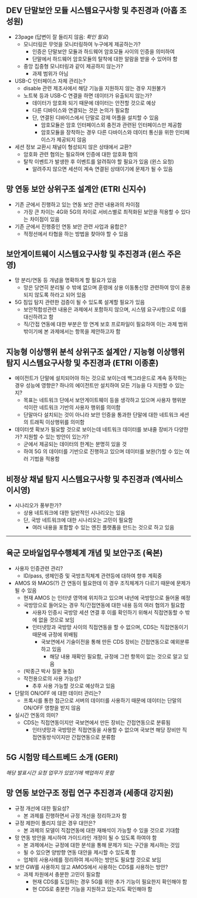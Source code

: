 
## DEV 단말보안 모듈 시스템요구사항 및 추진경과 (아홉 조성원)
- 23page (답변이 잘 들리지 않음: _확인 필요_)
  - 모니터링은 무엇을 모니터링하여 누구에게 제공하는가?
    - 인증은 단말보안 모듈과 하드웨어 암호모듈 사이의 인증을 의미하여
    - 단말에서 하드웨어 암호모듈의 탈착에 대한 알람을 받을 수 있어야 함
  - 중앙 집중형 모니터링과 같이 제공하지 않는가?
    - 과제 범위가 아님
- USB-C 인터페이스 자체 관리는?
  - disable 관련 제조사에서 해당 기능을 지원하지 않는 경우 지원불가
  - 노트북 등과 USB-C 연결을 하면 데이터가 유출되지 않는가?
    - 데이터가 암호화 되기 때문에 데이터는 안전할 것으로 예상
    - 다른 디바이스와 연결되는 것은 논의가 필요함
    - 단, 연결된 디바이스에서 단말로 강제 어플을 설치할 수 있음
      - 암호모듈은 암호 인터페이스외 충전과 관련된 인터페이스만 제공함
      - 암호모듈을 장착하는 경우 다른 다바이스와 데이터 통신을 위한 인터페이스가 제공되지 않음
- 세션 정보 교환시 채널이 형성되지 않은 상태에서 교환?
  - 암호화 관련 협의는 필요하며 인증에 대한 암호화 협의
  - 탈착 이벤트가 발생한 후 이벤트를 알려줘야 할 필요가 있음 (윈스 요청)
    - 알려주지 않으면 세션이 계속 연결된 상태이기에 문제가 될 수 있음
    
## 망 연동 보안 상위구조 설계안 (ETRI 신지수)
- 기존 군에서 진행하고 있는 연동 보안 관련 내용과의 차이점
  - 가장 큰 차이는 4G와 5G의 차이로 서비스별로 최적화된 보안을 적용할 수 있다는 차이점이 있음
- 기존 군에서 진행중인 연동 보안 관련 사업과 융합은?
  - 적정선에서 타협을 하는 방법을 찾아야 할 수 있음

## 보안게이트웨이 시스템요구사항 및 추진경과 (윈스 주은영)
- 망 분리/연동 등 개념을 명확하게 할 필요가 있음
  - 망은 당연히 분리될 수 밖에 없으며 훈령에 상용 이동통신망 관련하여 망이 혼용되지 않도록 하라고 되어 있음
- 5G 침입 탐지 관련한 검증이 될 수 있도록 설계할 필요가 있음
  - 보안적합성관련 내용은 과제에서 포함하지 않으며, 시스템 요구사항으로 이를 대신하려고 함
  - 직/간접 연동에 대한 부분은 망 연계 보호 프로파일이 필요하여 이는 과제 범위 밖이기에 본 과제에서는 항목을 제안하고자 함

## 지능형 이상행위 분석 상위구조 설계안 / 지능형 이상행위 탐지 시스템요구사항 및 추진경과 (ETRI 이종훈)
- 에이전트가 단말에 설치되어야 하는 것으로 보이는데 백그라운드로 계속 동작하는 경우 성능에 영향은? 하나의 에이전트만 설치하여 모든 기능을 다 지원할 수 있는지?
  - 목표는 네트워크 단에서 보안게이트웨이 등을 생각하고 있으며 사용자 행위분석이란 네트워크 기반의 사용자 행위를 의미함
  - 단말마다 설치되는 것이 아니라 보안 인증을 통과한 단말에 대한 네트워크 세션의 트래픽 이상행위를 의미함
- 데이터셋 확보가 필요할 것으로 보이는데 네트워크 데이터를 보내줄 장비가 다양한가? 지원할 수 있는 방안이 있는가?
  - 군에서 제공되는 데이터의 한계는 분명히 있을 것
  - 하여 5G 의 데이터를 기반으로 진행하고 있으며 데이터를 보완(?)할 수 있는 여러 기법을 적용함

## 비정상 채널 탐지 시스템요구사항 및 추진경과 (엑사비스 이시영)
- 시나리오가 풍부한가?
  - 상용 네트워크에 대한 일반적인 시나리오는 있음
  - 단, 국방 네트워크에 대한 시나리오는 고민이 필요함
    - 여러 내용을 포함할 수 있는 엔진 플랫폼을 만드는 것으로 하고 있음

---

## 육군 모바일업무수행체계 개념 및 보안구조 (육본)
- 사용자 인증관련 관리?
  - ID/pass, 생체인증 및 국방조직체계 관련등에 대하여 향후 계획중
- AMOS 와 MAOS(?) 간 연동이 필요한데 이 경우 조직체계가 다르기 때문에 문제가 될 수 있음
  - 현재 AMOS 는 인터넷 영역에 위치하고 있으며 내년에 국방망으로 들어올 예정
  - 국방망으로 들어오는 경우 직/간접연동에 대한 내용 등의 여러 협의가 필요함
    - 사용자 인증시 국방망 세션 연결 후 이를 확인하기 위해서 직접연동할 수 밖에 없을 것으로 보임
    - 인터넷망과 국방망 사이의 직접연동을 할 수 없으며, CDS는 직접연동이기 때문에 규정에 위배됨
      - 국보연에서 기술이전을 통해 만든 CDS 장비는 간접연동으로 예외분류하고 있음
        - 해당 내용 재확인 필요함, 규정에 그런 항목이 없는 것으로 알고 있음
  - (박종근 박사 질문 놓침)
  - 작전용으로의 사용 가능성?
    - 추후 사용 가능할 것으로 예상하고 있음
- 단말의 ON/OFF 에 대한 데이터 관리는?
  - 프록시를 통한 접근으로 서버의 데이터를 사용하기 때문에 데이터는 단말의 ON/OFF 영향을 받지 않음
- 실시간 연동의 의미?
  - CDS는 직접연동이지만 국보연에서 만든 장비는 간접연동으로 분류됨
    - 인터넷망과 국방망은 직접연동을 사용할 수 없으며 국보연 해당 장비만 직접연동방식이지만 간접연동으로 분류함

## 5G 시험망 테스트베드 소개 (GERI)
_해당 발표시간 요청 업무가 있었기에 백업하지 못함_

## 망 연동 보안구조 정립 연구 추진경과 (세종대 강지원)
- 규정 개선에 대한 필요성?
  - 본 과제를 진행하면서 규정 개선을 정리하고자 함
- 규정 제한이 풀리지 않은 경우 대안은?
  - 본 과제의 모델이 직접연동에 대한 재해석이 가능할 수 있을 것으로 기대함
- 망 연동 방안을 제시하여 가이드라인 개정이 될 수 있도록 하여야 함
  - 본 과제에서는 규정에 대한 분석을 통해 문제가 되는 구간을 제시하는 것임
  - 될 수 있으면 양방향 연동 대안을 제시할 수 있도록 함
  - 업체의 사용사례를 정리하여 제시하는 방안도 필요할 것으로 보임
- 보안 GW를 사용하지 않고 AMOS에서 사용하는 CDS를 사용하는 방안?
  - 과제 차원에서 충분한 고민이 필요함
    - 현재 CDS를 도입하는 경우 5G를 위한 추가 기능이 필요한지 확인해야 함
    - 현 CDS로 충분한 기능을 지원하고 있는지도 확인해야 함
